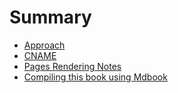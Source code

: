 # Summary

- [Approach](./approach.md)
- [CNAME](./cname.md)
- [Pages Rendering Notes](./pages_rendering_notes.md)
- [Compiling this book using Mdbook](./compiling_this_book.md)
